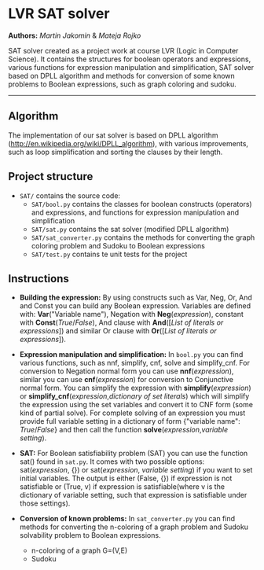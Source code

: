 LVR SAT solver
=======

**Authors:** _Martin Jakomin_ & _Mateja Rojko_

SAT solver created as a project work at course LVR (Logic in Computer Science).
It contains the structures for boolean operators and expressions, various functions for expression manipulation
and simplification, SAT solver based on DPLL algorithm and methods for conversion of some known problems
to Boolean expressions, such as graph coloring and sudoku.

___


## Algorithm
The implementation of our sat solver is based on DPLL algorithm (http://en.wikipedia.org/wiki/DPLL_algorithm),
with various improvements, such as loop simplification and sorting the clauses by their length.


## Project structure
 * `SAT/` contains the source code:
   * `SAT/bool.py` contains the classes for boolean constructs (operators) and expressions, and functions for expression
   manipulation and simplification
   * `SAT/sat.py` contains the sat solver (modified DPLL algorithm)
   * `SAT/sat_converter.py` contains the methods for converting the graph coloring problem and Sudoku to Boolean expressions
   * `SAT/test.py` contains te unit tests for the project


## Instructions
 * **Building the expression:** By using constructs such as Var, Neg, Or, And and Const you can build any Boolean expression.
 Variables are defined with: **Var**("Variable name"), Negation with **Neg**(_expression_), constant with **Const**(_True_/_False_),
 And clause with **And**([_List of literals or expressions_]) and similar Or clause with **Or**([_List of literals or expressions_]).

 * **Expression manipulation and simplification:** In `bool.py` you can find various functions, such as nnf, simplify, cnf, solve and simplify_cnf.
 For conversion to Negation normal form you can use **nnf**(_expression_), similar you can use **cnf**(_expression_) for conversion
  to Conjunctive normal form. You can simplify the expression with **simplify**(_expression_) or **simplify_cnf**(_expression_,_dictionary of set literals_)
  which will simplify the expression using the set variables and convert it to CNF form (some kind of partial solve). For
  complete solving of an expression you must provide full variable setting in a dictionary of form {"variable name": _True_/_False_}
  and then call the function **solve**(_expression_,_variable setting_).

 * **SAT:** For Boolean satisfiability problem (SAT) you can use the function sat() found in `sat.py`. It comes with two
 possible options: sat(_expression_, {}) or sat(_expression_, _variable setting_) if you want to set initial variables.
 The output is either (False, {}) if expression is not satisfiable or (True, v) if expression is satisfiable(where v is
  the dictionary of variable setting, such that expression is satisfiable under those settings).

 * **Conversion of known problems:** In `sat_converter.py` you can find methods for converting the n-coloring of a graph
  problem and Sudoku solvability problem to Boolean expressions.
    * n-coloring of a graph G=(V,E)
    * Sudoku


    
